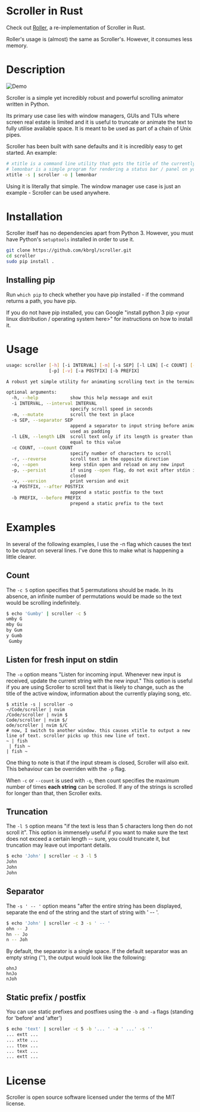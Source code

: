 # Scroller in Rust
Check out [Roller](https://github.com/kbrgl/roller), a re-implementation of Scroller in Rust.

Roller's usage is (almost) the same as Scroller's. However, it consumes less memory.

# Description
![Demo](scroller.gif)

Scroller is a simple yet incredibly robust and powerful scrolling animator written in Python.

Its primary use case lies with window managers, GUIs and TUIs where screen real estate is limited and it is useful to truncate or animate the text to fully utilise available space. It is meant to be used as part of a chain of Unix pipes.

Scroller has been built with sane defaults and it is incredibly easy to get started. An example:

```sh
# xtitle is a command line utility that gets the title of the currently focused window from your desktop environment or window manager. The -s flag causes it to stream the window titles - whenever the active window changes, it outputs the new title
# lemonbar is a simple program for rendering a status bar / panel on your display - it is commonly used with window managers like i3 and bspwm
xtitle -s | scroller -o | lemonbar
```

Using it is literally that simple. The window manager use case is just an example - Scroller can be used anywhere.

# Installation
Scroller itself has no dependencies apart from Python 3. However, you must have Python's `setuptools` installed in order to use it.
```sh
git clone https://github.com/kbrgl/scroller.git
cd scroller
sudo pip install .
```

## Installing pip
Run `which pip` to check whether you have pip installed - if the command returns a path, you have pip.

If you do not have pip installed, you can Google "install python 3 pip <your linux distribution / operating system here>" for instructions on how to install it.

# Usage
```sh
usage: scroller [-h] [-i INTERVAL] [-m] [-s SEP] [-l LEN] [-c COUNT] [-r] [-o]
                [-p] [-v] [-a POSTFIX] [-b PREFIX]

A robust yet simple utility for animating scrolling text in the terminal.

optional arguments:
  -h, --help            show this help message and exit
  -i INTERVAL, --interval INTERVAL
                        specify scroll speed in seconds
  -m, --mutate          scroll the text in place
  -s SEP, --separator SEP
                        append a separator to input string before animating,
                        used as padding
  -l LEN, --length LEN  scroll text only if its length is greater than or
                        equal to this value
  -c COUNT, --count COUNT
                        specify number of characters to scroll
  -r, --reverse         scroll text in the opposite direction
  -o, --open            keep stdin open and reload on any new input
  -p, --persist         if using --open flag, do not exit after stdin is
                        closed
  -v, --version         print version and exit
  -a POSTFIX, --after POSTFIX
                        append a static postfix to the text
  -b PREFIX, --before PREFIX
                        prepend a static prefix to the text
```

# Examples
In several of the following examples, I use the -n flag which causes the text to be output on several lines. I've done this to make what is happening a little clearer.

## Count
The `-c 5` option specifies that 5 permutations should be made. In its absence, an infinite number of permutations would be made so the text would be scrolling indefinitely.
```sh
$ echo 'Gumby' | scroller -c 5
umby G
mby Gu
by Gum
y Gumb
 Gumby
```

## Listen for fresh input on stdin
The `-o` option means "Listen for incoming input. Whenever new input is received, update the current string with the new input." This option is useful if you are using Scroller to scroll text that is likely to change, such as the title of the active window, information about the currently playing song, etc.
```
$ xtitle -s | scroller -o
~/Code/scroller | nvim 
/Code/scroller | nvim $
Code/scroller | nvim $/
ode/scroller | nvim $/C
# now, I switch to another window. this causes xtitle to output a new line of text. scroller picks up this new line of text.
~ | fish 
 | fish ~
| fish ~ 
```
One thing to note is that if the input stream is closed, Scroller will also exit. This behaviour can be overriden with the `-p` flag.

When `-c` or `--count` is used with `-o`, then count specifies the maximum number of times __each string__ can be scrolled. If any of the strings is scrolled for longer than that, then Scroller exits.

## Truncation
The `-l 5` option means "if the text is less than 5 characters long then do not scroll it". This option is immensely useful if you want to make sure the text does not exceed a certain length -- sure, you could truncate it, but truncation may leave out important details.
```sh
$ echo 'John' | scroller -c 3 -l 5
John
John
John
```

## Separator
The `-s ' -- '` option means "after the entire string has been displayed, separate the end of the string and the start of string with ' -- '.
```sh
$ echo 'John' | scroller -c 3 -s ' -- '
ohn -- J
hn -- Jo
n -- Joh
```
By default, the separator is a single space. If the default separator was an empty string (''), the output would look like the following:
```
ohnJ
hnJo
nJoh
```

## Static prefix / postfix
You can use static prefixes and postfixes using the `-b` and `-a` flags (standing for 'before' and 'after')
```sh
$ echo 'text' | scroller -c 5 -b '... ' -a ' ...' -s ''
... extt ...
... xtte ...
... ttex ...
... text ...
... extt ...
```

# License
Scroller is open source software licensed under the terms of the MIT license.
